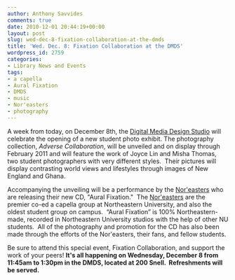 ```yaml
---
author: Anthony Savvides
comments: true
date: 2010-12-01 20:44:19+00:00
layout: post
slug: wed-dec-8-fixation-collaboration-at-the-dmds
title: 'Wed. Dec. 8: Fixation Collaboration at the DMDS'
wordpress_id: 2759
categories:
- Library News and Events
tags:
- a capella
- Aural Fixation
- DMDS
- music
- Nor'easters
- photography
---
```


A week from today, on December 8th, the [Digital Media Design Studio](../../about_us/digital_media/) will celebrate the opening of a new student photo exhibit. The photography collection, _Adverse Collaboration_, will be unveiled and on display through February 2011 and will feature the work of Joyce Lin and Misha Thomas, two student photographers with very different styles.  Their pictures will display contrasting world views and lifestyles through images of New England and Ghana.

Accompanying the unveiling will be a performance by the [Nor'easters](http://www.noreaster.neu.edu/) who are releasing their new CD, "Aural Fixation."  The [Nor'easters](http://www.noreaster.neu.edu/) are the premier co-ed a capella group at Northeastern University, and also the oldest student group on campus.  “Aural Fixation” is 100% Northeastern-made, recorded in Northeastern University studios with the help of other NU students.  All of the photography and promotion for the CD has also been made through the efforts of the Nor'easters, their fans, and fellow students.

Be sure to attend this special event, Fixation Collaboration, and support the work of your peers! **It's all happening on Wednesday, December 8 from 11:45am to 1:30pm in the DMDS, located at 200 Snell.  Refreshments will be served.**
